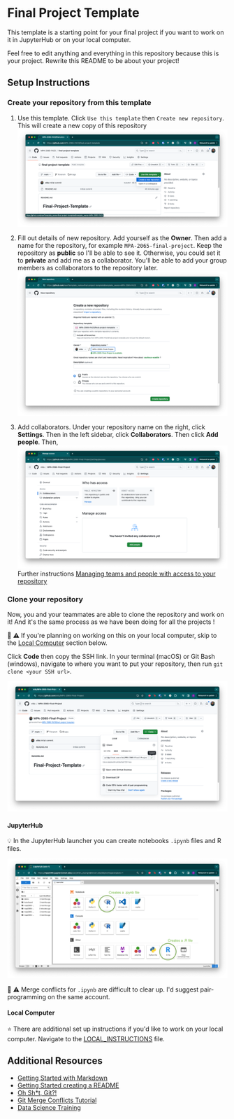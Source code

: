 # Final Project Template

This template is a starting point for your final project if you want to work on it in JupyterHub or on your local
computer.

Feel free to edit anything and everything in this repository because this is your project. Rewrite this README to be
about your project!

## Setup Instructions

### Create your repository from this template
1. Use this template. Click `Use this template` then `Create new repository`. This will create a new copy of this
repository
![Screenshot of template repository](images/template_repository.png)

2. Fill out details of new repository. Add yourself as the **Owner**. Then add a name for the repository, for example 
`MPA-2065-final-project`. Keep the repository as **public** so I'll be able to see it. Otherwise, you could set it to 
**private** and add me as a collaborator. You'll be able to add your group members as collaborators to the repository 
later.
![Screenshot of details of new repository](images/create_repository.png)

3. Add collaborators. Under your repository name on the right, click **Settings**. Then in the left sidebar, click 
**Collaborators**. Then click **Add people**. Then, 
![Screenshot of adding collaborators](images/add_collaborators.png)
Further instructions [Managing teams and people with access to your repository](https://docs.github.com/en/repositories/managing-your-repositorys-settings-and-features/managing-repository-settings/managing-teams-and-people-with-access-to-your-repository)

### Clone your repository
Now, you and your teammates are able to clone the repository and work on it! And it's the same process as we have been 
doing for all the projects !

:rotating_light: :warning: If you're planning on working on this on your local computer, skip to the 
[Local Computer](#local-computer) section below.

Click **Code** then copy the SSH link. In your terminal (macOS)
or Git Bash (windows), navigate to where you want to put your repository, then run `git clone <your SSH url>`.

![clone repository](images/clone_repository.png)

#### JupyterHub

:bulb: In the JupyterHub launcher you can create notebooks `.ipynb` files and R files.

![JupyterHub launcher](./images/jupyter_hub_launcher.png)

:rotating_light: :warning: Merge conflicts for `.ipynb` are difficult to clear up. I'd suggest pair-programming on the 
same account.

#### Local Computer

:star: There are additional set up instructions if you'd like to work on your local computer. Navigate to the
[LOCAL_INSTRUCTIONS](LOCAL_INSTRUCTIONS.md) file.

## Additional Resources
- [Getting Started with Markdown](https://www.markdownguide.org/getting-started/)
- [Getting Started creating a README](https://readme.so/)
- [Oh Sh*t, Git?!](https://ohshitgit.com/)
- [Git Merge Conflicts Tutorial](https://www.atlassian.com/git/tutorials/using-branches/merge-conflicts)
- [Data Science Training](https://gist.github.com/hadley/820f09ded347c62c2864)